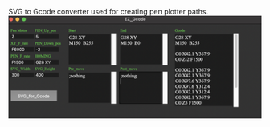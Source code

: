 SVG to Gcode converter used for creating pen plotter paths.
![alt text](https://github.com/MikeBeradino/gcode_simple.py/blob/main/ez-gcode.png)
